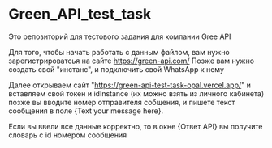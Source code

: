 # Green_API_test_task
Это репозиторий для тестового задания для компании Gree API

Для того, чтобы начать работать с данным файлом, вам нужно зарегистрироватсья на сайте https://green-api.com/
Позже вам нужно создать свой "инстанс", и подключить свой WhatsApp к нему

Далее открываем сайт "https://green-api-test-task-opal.vercel.app/" и вставляем свой токен и idInstance (их можно взять из личного кабинета)
позже вы вводите номер отправителя собщения, и пишете текст сообщения в поле {Text your message here}. 

Если вы ввели все данные корректно, то в окне {Ответ API} вы получите словарь с id номером сообщения

